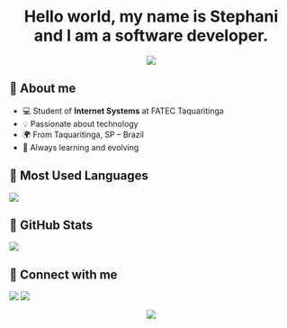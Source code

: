 <h1 align="center">Hello world, my name is Stephani and I am a software developer. </h1>

<p align="center">
  <img src="https://capsule-render.vercel.app/api?type=waving&color=3c096c&height=200&section=header&text=Welcome%20to%20my%20GitHub!&fontColor=e0aaff&fontSize=30&animation=fadeIn" />
</p>

## 👾 About me
  
- 💻 Student of **Internet Systems** at FATEC Taquaritinga  
- 💡 Passionate about technology  
- 🌍 From Taquaritinga, SP – Brazil  
- 🚀 Always learning and evolving  

## 💜 Most Used Languages

<img src="https://github-readme-stats.vercel.app/api/top-langs/?username=stephiiss&layout=compact&bg_color=000000&border_color=3c096c&title_color=e0aaff&text_color=ffffff" />

## 🔮 GitHub Stats

<img src="https://github-readme-stats.vercel.app/api?username=stephiiss&show_icons=true&bg_color=000000&border_color=3c096c&title_color=e0aaff&text_color=ffffff&icon_color=e0aaff" />

## 🍇 Connect with me

<p>
  <img src="https://img.shields.io/badge/stephanidejesus2@gmail.com-3c096c?style=for-the-badge&logo=gmail&logoColor=white" />
  <a href="https://www.linkedin.com/in/stephani-de-jesus-b35730299"><img src="https://img.shields.io/badge/LinkedIn-3c096c?style=for-the-badge&logo=linkedin&logoColor=white"/></a>
</p>

<p align="center">
  <img src="https://capsule-render.vercel.app/api?type=waving&color=3c096c&height=120&section=footer"/>
</p>
